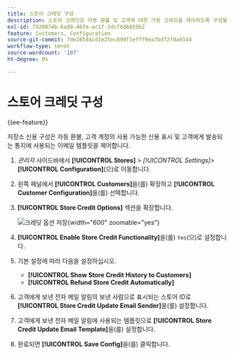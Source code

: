 ```yaml
---
title: 스토어 크레딧 구성
description: 스토어 크레딧은 자동 환불 및 고객에 대한 가용 크레딧을 제어하도록 구성될 수 있다.
exl-id: 7920074b-6ad8-46fe-ac1f-3dcf686859b2
feature: Customers, Configuration
source-git-commit: 7de285d4cd1e25ec890f1efff9ea7bdf2f0a9144
workflow-type: tm+mt
source-wordcount: '107'
ht-degree: 0%

---
```


# 스토어 크레딧 구성

{{ee-feature}}

저장소 신용 구성은 자동 환불, 고객 계정의 사용 가능한 신용 표시 및 고객에게 발송되는 통지에 사용되는 이메일 템플릿을 제어합니다.

1. _관리자_ 사이드바에서 **[!UICONTROL Stores]** > _[!UICONTROL Settings]_>**[!UICONTROL Configuration]**(으)로 이동합니다.

1. 왼쪽 패널에서 **[!UICONTROL Customers]**&#x200B;을(를) 확장하고 **[!UICONTROL Customer Configuration]**&#x200B;을(를) 선택합니다.

1. **[!UICONTROL Store Credit Options]** 섹션을 확장합니다.

   ![크레딧 옵션 저장](../configuration-reference/customers/assets/customer-configuration-store-credit-options.png){width="600" zoomable="yes"}

1. **[!UICONTROL Enable Store Credit Functionality]**&#x200B;을(를) `Yes`(으)로 설정합니다.

1. 기본 설정에 따라 다음을 설정하십시오.

   * **[!UICONTROL Show Store Credit History to Customers]**
   * **[!UICONTROL Refund Store Credit Automatically]**

1. 고객에게 보낸 전자 메일 알림의 보낸 사람으로 표시되는 스토어 ID로 **[!UICONTROL Store Credit Update Email Sender]**&#x200B;을(를) 설정합니다.

1. 고객에게 보낸 전자 메일 알림에 사용되는 템플릿으로 **[!UICONTROL Store Credit Update Email Template]**&#x200B;을(를) 설정합니다.

1. 완료되면 **[!UICONTROL Save Config]**&#x200B;을(를) 클릭합니다.
